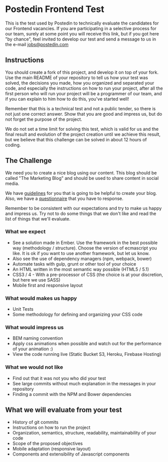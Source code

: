 # Postedin Frontend Test

This is the test used by Postedin to technically evaluate the candidates for our Frontend vacancies. If you are participating in a selective process for our team, surely at some point you will receive this link, but if you got here "by chance", feel invited to develop our test and send a message to us in the e-mail jobs@postedin.com

## Instructions

You should create a fork of this project, and develop it on top of your fork. Use the main README of your repository to tell us how your test was solved, the decisions you made, how you organized and separated your code, and especially the instructions on how to run your project, after all the first person who will run your project will be a programmer of our team, and if you can explain to him how to do this, you've started well!

Remember that this is a technical test and not a public tender, so there is not just one correct answer. Show that you are good and impress us, but do not forget the purpose of the project.

We do not set a time limit for solving this test, which is valid for us and the final result and evolution of the project creation until we achieve this result, but we believe that this challenge can be solved in about 12 hours of coding.

## The Challenge 

We need you to create a nice blog using our content. This blog should be called "The Marketing Blog" and should be used to share content in social media. 

We have [guidelines](GUIDELINES.md) for you that is going to be helpful to create your blog. Also, we have a [questionnaire](QUESTIONNAIRE)
 that you have to response.

Remember to be consistent with our expectations and try to make us happy and impress us. Try not to do some things that we don't like and read the list of things that we'll evaluate.

### What we expect

  * See a solution made in Ember. Use the framework in the best possible way (methodology /  structure). Choose the version of ecmascript you like. It is ok if you want to use another framework, but let us know.
  * Also see the use of dependency managers (npm, webpack, bower)
  * Automate tasks with gulp, grunt or other tool of your choice
  * An HTML written in the most semantic way possible (HTML5 / 5.1)
  * CSS3 / 4 - With a pre-processor of CSS (the choice is at your discretion, but here we use SASS)
  * Mobile first and responsive layout

### What would makes us happy

  * Unit Tests
  * Some methodology for defining and organizing your CSS code

### What would impress us

  * BEM naming convention
  * Apply css animations when possible and watch out for the performance of your animation :)
  * View the code running live (Static Bucket S3, Heroku, Firebase Hosting)

### What we would not like

  * Find out that it was not you who did your test
  * See large commits without much explanation in the messages in your repository
  * Finding a commit with the NPM and Bower dependencies

## What we will evaluate from your test

  * History of git commits
  * Instructions on how to run the project
  * Organization, semantics, structure, readability, maintainability of your code
  * Scope of the proposed objectives
  * Mobile adaptation (responsive layout)
  * Components and extensibility of Javascript components
